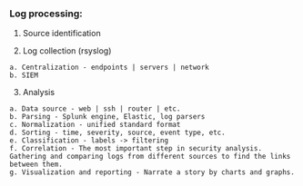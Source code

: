 ### Log processing: ###
  1. Source identification
  
  2. Log collection (rsyslog)
  
    a. Centralization - endpoints | servers | network
    b. SIEM
  
  3. Analysis
  
    a. Data source - web | ssh | router | etc.
    b. Parsing - Splunk engine, Elastic, log parsers
    c. Normalization - unified standard format
    d. Sorting - time, severity, source, event type, etc.
    e. Classification - labels -> filtering
    f. Correlation - The most important step in security analysis. Gathering and comparing logs from different sources to find the links between them. 
    g. Visualization and reporting - Narrate a story by charts and graphs.

